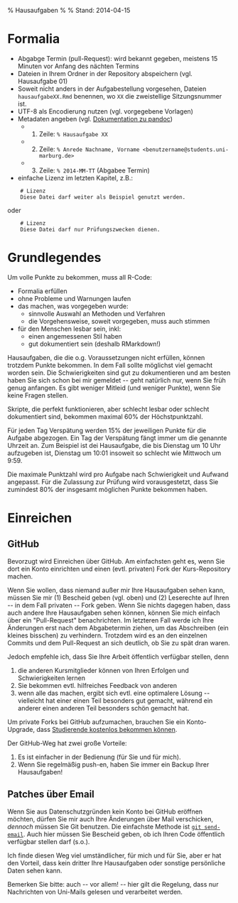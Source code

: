 % Hausaufgaben 
% 
% Stand: 2014-04-15

# Formalia
* Abgabge Termin (pull-Request): wird bekannt gegeben, meistens 15 Minuten vor Anfang des nächten Termins
* Dateien in Ihrem Ordner in der Repository abspeichern (vgl. Hausaufgabe 01)
* Soweit nicht anders in der Aufgabestellung vorgesehen, Dateien `hausaufgabeXX.Rmd` benennen, wo `XX` die zweistellige Sitzungsnummer ist.
* UTF-8 als Encodierung nutzen (vgl. vorgegebene Vorlagen)
* Metadaten angeben (vgl. [Dokumentation zu pandoc](http://johnmacfarlane.net/pandoc/README.html#title-block))  
    - 1. Zeile: `% Hausaufgabe XX`
    - 2. Zeile: `% Anrede Nachname, Vorname <benutzername@students.uni-marburg.de>`
    - 3. Zeile: `% 2014-MM-TT` (Abgabee Termin)
* einfache Lizenz im letzten Kapitel, z.B.: 
```
    # Lizenz
    Diese Datei darf weiter als Beispiel genutzt werden.
```
oder
```
    # Lizenz
    Diese Datei darf nur Prüfungszwecken dienen.
```

# Grundlegendes
Um volle Punkte zu bekommen, muss all R-Code:

* Formalia erfüllen
* ohne Probleme und Warnungen laufen  
* das machen, was vorgegeben wurde:  
    - sinnvolle Auswahl an Methoden und Verfahren
    - die Vorgehensweise, soweit vorgegeben, muss auch stimmen  
* für den Menschen lesbar sein, inkl:  
    - einen angemessenen Stil haben
    - gut dokumentiert sein (deshalb RMarkdown!)
    
Hausaufgaben, die die o.g. Voraussetzungen nicht erfüllen, können trotzdem Punkte bekommen. In dem Fall sollte möglichst viel gemacht worden sein. Die Schwierigkeiten sind gut zu dokumentieren und am besten haben Sie sich schon bei mir gemeldet -- geht natürlich nur, wenn Sie früh genug anfangen. Es gibt weniger Mitleid (und weniger Punkte), wenn Sie keine Fragen stellen.

Skripte, die perfekt funktionieren, aber schlecht lesbar oder schlecht dokumentiert sind, bekommen maximal 60% der Höchstpunktzahl.

Für jeden Tag Verspätung werden 15% der jeweiligen Punkte für die Aufgabe abgezogen. Ein Tag der Verspätung fängt immer um die genannte Uhrzeit an. Zum Beispiel ist dei Hausaufgabe, die bis Dienstag um 10 Uhr aufzugeben ist, Dienstag um 10:01 insoweit so schlecht wie Mittwoch um 9:59.

Die maximale Punktzahl wird pro Aufgabe nach Schwierigkeit und Aufwand angepasst. Für die Zulassung zur Prüfung wird vorausgestetzt, dass Sie zumindest 80% der insgesamt möglichen Punkte bekommen haben.

# Einreichen

## GitHub
Bevorzugt wird Einreichen über GitHub. Am einfachsten geht es, wenn Sie dort ein Konto einrichten und einen (evtl. privaten) Fork der Kurs-Repository machen.

Wenn Sie wollen, dass niemand außer mir Ihre Hausaufgaben sehen kann, müssen Sie mir (1) Bescheid geben (vgl. oben) und (2) Leserechte auf Ihren -- in dem Fall privaten -- Fork geben. Wenn Sie nichts dagegen haben, dass auch andere Ihre Hausaufgaben sehen können, können Sie mich einfach über ein "Pull-Request" benachrichten. Im letzteren Fall werde ich Ihre Änderungen erst nach dem Abgabetermin ziehen, um das Abschreiben (ein kleines bisschen) zu verhindern. Trotzdem wird es an den einzelnen Commits und dem Pull-Request an sich deutlich, ob Sie zu spät dran waren.

Jedoch empfehle ich, dass Sie Ihre Arbeit öffentlich verfügbar stellen, denn 

1. die anderen Kursmitglieder können von Ihren Erfolgen und Schwierigkeiten lernen
2. Sie bekommen evtl. hilfreiches Feedback von anderen
3. wenn alle das machen, ergibt sich evtl. eine optimalere Lösung -- vielleicht hat einer einen Teil besonders gut gemacht, während ein anderer einen anderen Teil besonders schön gemacht hat.

Um private Forks bei GitHub aufzumachen, brauchen Sie ein Konto-Upgrade, dass [Studierende kostenlos bekommen können](https://education.github.com/).

Der GitHub-Weg hat zwei große Vorteile: 

1. Es ist einfacher in der Bedienung (für Sie und für mich).
2. Wenn Sie regelmäßig push-en, haben Sie immer ein Backup Ihrer Hausaufgaben!

## Patches über Email
Wenn Sie aus Datenschutzgründen kein Konto bei GitHub eröffnen möchten, dürfen Sie mir auch Ihre Änderungen über Mail verschicken, *dennoch* müssen Sie Git benutzen. Die einfachste Methode ist [`git send-email`](http://git-scm.com/docs/git-send-email). Auch hier müssen Sie Bescheid geben, ob ich Ihren Code öffentlich verfügbar stellen darf (s.o.).

Ich finde diesen Weg viel umständlicher, für mich und für Sie, aber er hat den Vorteil, dass kein dritter Ihre Hausaufgaben oder sonstige persönliche Daten sehen kann.

Bemerken Sie bitte: auch -- vor allem! -- hier gilt die Regelung, dass nur Nachrichten von Uni-Mails gelesen und verarbeitet werden.